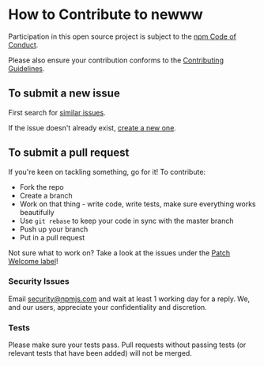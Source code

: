 # How to Contribute to newww

Participation in this open source project is subject to the [npm Code of Conduct](http://www.npmjs.com/policies/conduct).

Please also ensure your contribution conforms to the [Contributing Guidelines](https://github.com/npm/npm/wiki/Contributing-Guidelines).

## To submit a new issue

First search for [similar issues](https://github.com/npm/newww/search?q=Similar%20issues&type=Issues).

If the issue doesn't already exist, [create a new one](https://github.com/npm/newww/issues/new).

## To submit a pull request

If you're keen on tackling something, go for it! To contribute:

* Fork the repo
* Create a branch
* Work on that thing - write code, write tests, make sure everything works beautifully
* Use `git rebase` to keep your code in sync with the master branch
* Push up your branch
* Put in a pull request

Not sure what to work on? Take a look at the issues under the [Patch Welcome label](https://github.com/npm/newww/labels/patch%20welcome)!

### Security Issues

Email security@npmjs.com and wait at least 1 working day for a reply.
We, and our users, appreciate your confidentiality and discretion. 

### Tests

Please make sure your tests pass. Pull requests without passing tests (or relevant tests that have been added) will not be merged.
